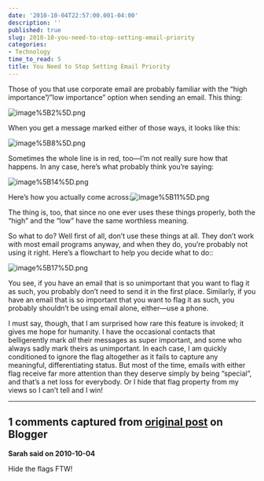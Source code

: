 ```yaml
---
date: '2010-10-04T22:57:00.001-04:00'
description: ''
published: true
slug: 2010-10-you-need-to-stop-setting-email-priority
categories:
- Technology
time_to_read: 5
title: You Need to Stop Setting Email Priority
---
```



Those of you that use corporate email are probably familiar with the “high importance”/”low importance” option when sending an email. This thing:

![image%5B2%5D.png](image%5B2%5D.png)

When you get a message marked either of those ways, it looks like this:

![image%5B8%5D.png](image%5B8%5D.png)  

Sometimes the whole line is in red, too—I’m not really sure how that happens. In any case, here’s what probably think you’re saying:

![image%5B14%5D.png](image%5B14%5D.png)

Here’s how you actually come across:![image%5B11%5D.png](image%5B11%5D.png)  

The thing is, too, that since no one ever uses these things properly, both the “high” and the “low” have the same worthless meaning. 

So what to do? Well first of all, don’t use these things at all. They don’t work with most email programs anyway, and when they do, you’re probably not using it right. Here’s a flowchart to help you decide what to do::

![image%5B17%5D.png](image%5B17%5D.png)

You see, if you have an email that is so unimportant that you want to flag it as such, you probably don’t need to send it in the first place. Similarly, if you have an email that is so important that you want to flag it as such, you probably shouldn’t be using email alone, either—use a phone.

I must say, though, that I am surprised how rare this feature is invoked; it gives me hope for humanity. I have the occasional contacts that belligerently mark *all* their messages as super important, and some who always sadly mark theirs as unimportant. In each case, I am quickly conditioned to ignore the flag altogether as it fails to capture any meaningful, differentiating status. But most of the time, emails with either flag receive far more attention than they deserve simply by being “special”, and that’s a net loss for everybody. Or I hide that flag property from my views so I can’t tell and I win!

---

## 1 comments captured from [original post](https://blog.wassupy.com/2010/10/you-need-to-stop-setting-email-priority.html) on Blogger

**Sarah said on 2010-10-04**

Hide the flags FTW!

